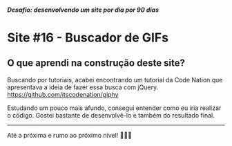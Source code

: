 ##### Desafio: desenvolvendo um site por dia por 90 dias

# Site #16 - Buscador de GIFs

## O que aprendi na construção deste site?

Buscando por tutoriais, acabei encontrando um tutorial da Code Nation que apresentava a ideia de fazer essa busca com jQuery. https://github.com/itscodenation/giphy

Estudando um pouco mais afundo, consegui entender como eu iria realizar o código. Gostei bastante de desenvolvê-lo e também do resultado final.

---

Até a próxima e rumo ao próximo nível! 💜💜💜
